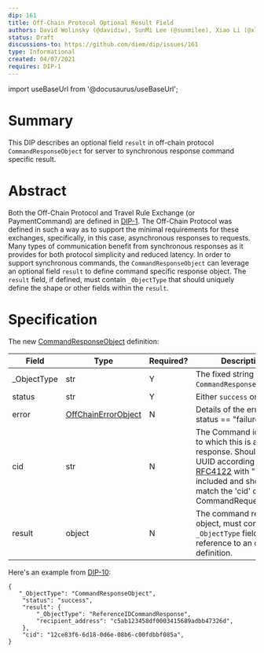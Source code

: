 ```yaml
---
dip: 161
title: Off-Chain Protocol Optional Result Field
authors: David Wolinsky (@davidiw), SunMi Lee (@sunmilee), Xiao Li (@xli)
status: Draft
discussions-to: https://github.com/diem/dip/issues/161
type: Informational
created: 04/07/2021
requires: DIP-1
---
```


import useBaseUrl from '@docusaurus/useBaseUrl';

# Summary

This DIP describes an optional field `result` in off-chain protocol `CommandResponseObject` for server to synchronous response command specific result.

# Abstract

Both the Off-Chain Protocol and Travel Rule Exchange (or PaymentCommand) are defined in [DIP-1][1]. The Off-Chain Protocol was defined in such a way as to support the minimal requirements for these exchanges, specifically, in this case, asynchronous responses to requests. Many types of communication benefit from synchronous responses as it provides for both protocol simplicity and reduced latency. In order to support synchronous commands, the `CommandResponseObject` can leverage an optional field `result` to define command specific response object. The `result` field, if defined, must contain `_ObjectType` that should uniquely define the shape or other fields within the `result`.


# Specification

The new [CommandResponseObject][2] definition:

| Field        | Type                     | Required? | Description                                                                                                                                                                |
|--------------|--------------------------|-----------|----------------------------------------------------------------------------------------------------------------------------------------------------------------------------|
| \_ObjectType | str                      | Y         | The fixed string `CommandResponseObject`.                                                                                                                                  |
| status       | str                      | Y         | Either `success` or `failure`.                                                                                                                                             |
| error        | [OffChainErrorObject][3] | N         | Details of the error when status == "failure"                                                                                                                              |
| cid          | str                      | N         | The Command identifier to which this is a response. Should be a UUID according to [RFC4122][4] with "-"'s included and should match the 'cid' of the CommandRequestObject. |
| result       | object                   | N         | The command result object, must contain `_ObjectType` field to reference to an object definition.                                                                          |

Here's an example from [DIP-10][5]:

```
{
   "_ObjectType": "CommandResponseObject",
    "status": "success",
    "result": {
	    "_ObjectType": "ReferenceIDCommandResponse",
	    "recipient_address": "c5ab123458df0003415689adbb47326d",
    },
    "cid": "12ce83f6-6d18-0d6e-08b6-c00fdbbf085a",
}
```

[1]: https://dip.diem.com/dip-1
[2]: https://dip.diem.com/dip-1/#commandresponseobject
[3]: https://dip.diem.com/dip-1/#offchainerrorobject
[4]: https://tools.ietf.org/html/rfc4122
[5]: https://github.com/diem/dip/blob/main/dips/dip-10.md
